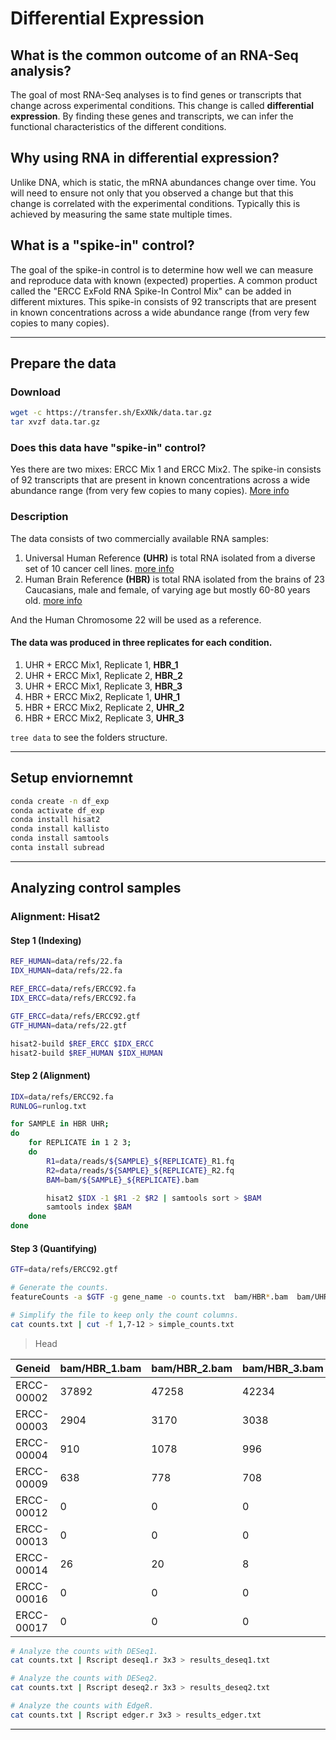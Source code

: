 # Differential Expression

## What is the common outcome of an RNA-Seq analysis?
The goal of most RNA-Seq analyses is to find genes or transcripts that change across experimental conditions.
This change is called **differential expression**. By finding these genes and transcripts, we can infer the functional characteristics of the different conditions.

## Why using RNA in differential expression?
Unlike DNA, which is static, the mRNA abundances change over time.
You will need to ensure not only that you observed a change but that this change is correlated with the experimental conditions.
Typically this is achieved by measuring the same state multiple times.

## What is a "spike-in" control?
The goal of the spike-in control is to determine how well we can measure and reproduce data with known (expected) properties.
A common product called the "ERCC ExFold RNA Spike-In Control Mix" can be added in different mixtures.
This spike-in consists of 92 transcripts that are present in known
concentrations across a wide abundance range (from very few copies to many copies).

---

## Prepare the data

### Download

```sh
wget -c https://transfer.sh/ExXNk/data.tar.gz
tar xvzf data.tar.gz
```

### Does this data have "spike-in" control?
Yes there are two mixes: ERCC Mix 1 and ERCC Mix2. The spike-in consists of 92 transcripts that are present in known concentrations across a wide abundance range (from very few copies to many copies).
[More info](http://tools.thermofisher.com/content/sfs/manuals/cms_086340.pdf)

### Description

The data consists of two commercially available RNA samples:

1. Universal Human Reference **(UHR)** is total RNA isolated from a diverse set of 10 cancer cell lines. [more info](https://www.chem-agilent.com/pdf/strata/740000.pdf)
2. Human Brain Reference **(HBR)** is total RNA isolated from the brains of 23 Caucasians, male and female, of varying age but mostly 60-80 years old. [more info](https://assets.thermofisher.com/TFS-Assets/LSG/manuals/sp_6052.pdf)

And the Human Chromosome 22 will be used as a reference.

#### The data was produced in three replicates for each condition.

1. UHR + ERCC Mix1, Replicate 1, **HBR_1**
2. UHR + ERCC Mix1, Replicate 2, **HBR_2**
3. UHR + ERCC Mix1, Replicate 3, **HBR_3**
4. HBR + ERCC Mix2, Replicate 1, **UHR_1**
5. HBR + ERCC Mix2, Replicate 2, **UHR_2**
6. HBR + ERCC Mix2, Replicate 3, **UHR_3**

`tree data` to see the folders structure.

---

## Setup enviornemnt

```bash
conda create -n df_exp
conda activate df_exp
conda install hisat2
conda install kallisto
conda install samtools
conta install subread
```


---

## Analyzing control samples

### Alignment: Hisat2

#### Step 1 (Indexing)

```bash
REF_HUMAN=data/refs/22.fa
IDX_HUMAN=data/refs/22.fa

REF_ERCC=data/refs/ERCC92.fa
IDX_ERCC=data/refs/ERCC92.fa

GTF_ERCC=data/refs/ERCC92.gtf
GTF_HUMAN=data/refs/22.gtf

hisat2-build $REF_ERCC $IDX_ERCC
hisat2-build $REF_HUMAN $IDX_HUMAN
```

#### Step 2 (Alignment)

```bash
IDX=data/refs/ERCC92.fa
RUNLOG=runlog.txt

for SAMPLE in HBR UHR;
do
    for REPLICATE in 1 2 3;
    do
        R1=data/reads/${SAMPLE}_${REPLICATE}_R1.fq
        R2=data/reads/${SAMPLE}_${REPLICATE}_R2.fq
        BAM=bam/${SAMPLE}_${REPLICATE}.bam

        hisat2 $IDX -1 $R1 -2 $R2 | samtools sort > $BAM
        samtools index $BAM
    done
done
```

#### Step 3 (Quantifying)

```bash
GTF=data/refs/ERCC92.gtf

# Generate the counts.
featureCounts -a $GTF -g gene_name -o counts.txt  bam/HBR*.bam  bam/UHR*.bam

# Simplify the file to keep only the count columns.
cat counts.txt | cut -f 1,7-12 > simple_counts.txt
```

> Head

| Geneid     | bam/HBR_1.bam | bam/HBR_2.bam | bam/HBR_3.bam | bam/UHR_1.bam | bam/UHR_2.bam | bam/UHR_3.bam | 
|------------|---------------|---------------|---------------|---------------|---------------|---------------| 
| ERCC-00002 | 37892         | 47258         | 42234         | 39986         | 25978         | 33998         | 
| ERCC-00003 | 2904          | 3170          | 3038          | 3488          | 2202          | 2680          | 
| ERCC-00004 | 910           | 1078          | 996           | 9200          | 6678          | 7396          | 
| ERCC-00009 | 638           | 778           | 708           | 1384          | 954           | 1108          | 
| ERCC-00012 | 0             | 0             | 0             | 2             | 0             | 0             | 
| ERCC-00013 | 0             | 0             | 0             | 4             | 4             | 0             | 
| ERCC-00014 | 26            | 20            | 8             | 20            | 4             | 16            | 
| ERCC-00016 | 0             | 0             | 0             | 0             | 0             | 0             | 
| ERCC-00017 | 0             | 0             | 0             | 0             | 0             | 2             | 


```bash
# Analyze the counts with DESeq1.
cat counts.txt | Rscript deseq1.r 3x3 > results_deseq1.txt

# Analyze the counts with DESeq2.
cat counts.txt | Rscript deseq2.r 3x3 > results_deseq2.txt

# Analyze the counts with EdgeR.
cat counts.txt | Rscript edger.r 3x3 > results_edger.txt
```







---

